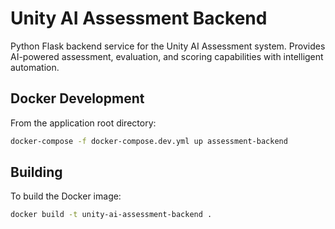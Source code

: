 # Unity AI Assessment Backend

Python Flask backend service for the Unity AI Assessment system. Provides AI-powered assessment, evaluation, and scoring capabilities with intelligent automation.

## Docker Development

From the application root directory:
```bash
docker-compose -f docker-compose.dev.yml up assessment-backend
```

## Building

To build the Docker image:
```bash
docker build -t unity-ai-assessment-backend .
```